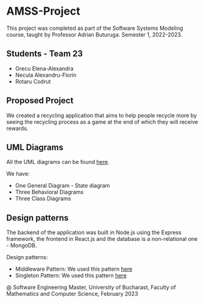# AMSS-Project
This project was completed as part of the Software Systems Modeling course, taught by Professor Adrian Buturuga. Semester 1, 2022-2023.

## Students - Team 23 
- Grecu Elena-Alexandra
- Necula Alexandru-Florin
- Rotaru Codrut


## Proposed Project
 We created a recycling application that aims to help people recycle more by seeing the recycling process as a game at the end of which they will receive rewards.

## UML Diagrams
All the UML diagrams can be found [here](https://miro.com/app/board/o9J_le1A484=/?share_link_id=783683109578).

We have:
- One General Diagram - State diagram
- Three Behavioral Diagrams
- Three Class Diagrams 


## Design patterns
The backend of the application was built in Node.js using the Express framework, the frontend in React.js and the database is a non-relational one - MongoDB.

Design patterns:
- Middleware Pattern: We used this pattern [here](https://github.com/alexandragrecu/AMSS-Project/blob/main/backend/controllers/authController.js)
- Singleton Pattern: We used this pattern [here](https://github.com/alexandragrecu/AMSS-Project/blob/main/backend/server.js)



@ Software Engineering Master, University of Bucharast, Faculty of Mathematics and Computer Science, February 2023
